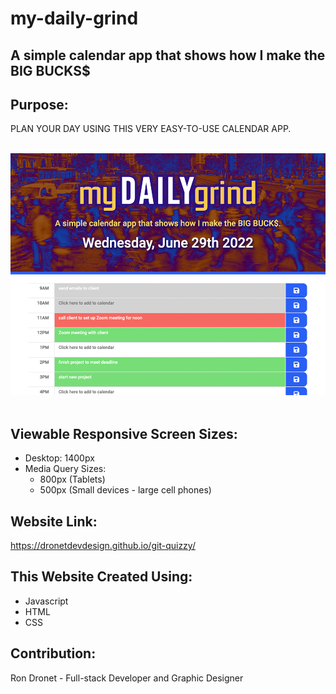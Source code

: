 # my-daily-grind
## A simple calendar app that shows how I make the BIG BUCKS$

## Purpose:
PLAN YOUR DAY USING THIS VERY EASY-TO-USE CALENDAR APP.

<br>
<div align="left">
    <img src="./assets/images/my-daily-grind-screenshot.jpg" width="800px" /> 
</div>
<br>

## Viewable Responsive Screen Sizes:
* Desktop: 1400px
* Media Query Sizes:
  - 800px (Tablets)
  - 500px (Small devices - large cell phones)

## Website Link:
https://dronetdevdesign.github.io/git-quizzy/

## This Website Created Using:
* Javascript
* HTML
* CSS

## Contribution:
Ron Dronet - Full-stack Developer and Graphic Designer